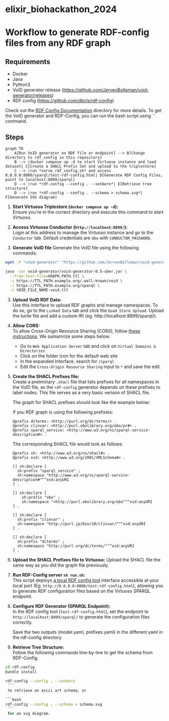 # elixir_biohackathon_2024

# Workflow to generate RDF-config files from any RDF graph

## Requirements

- Docker
- Java
- Python3
- VoID generator release (https://github.com/JervenBolleman/void-generator/releases)
- RDF config (https://github.com/dbcls/rdf-config)

Check out the [RDF Config Documentation](rdf_config_documentation) directory for more details.
To get the VoID generator and RDF-Config, you can run the bash script using `` command. 

## Steps

```mermaid
graph TD
    A[Run VoID generator on RDF file or endpoint] --> B[Change directory to rdf_config in this repository]
    B --> |docker compose up -d to start Virtuoso instance and load dataset| C[Create a SHACL Prefix Set and upload to the triplestore]
    C --> |run *serve_rdf_config.sh* and access 0.0.0.0:8000/sparql/test-rdf-config.html| D[Generate RDF Config Files, point to localhost:8899/sparql]
    D --> |run *rdf-config --config . --senbero*| E[Retrieve tree structure]
    D --> |run *rdf-config --config . --schema > schema.svg*| F[Generate SVG diagram]

```

1. **Start Virtuoso Triplestore (`docker compose up -d`):**  
   Ensure you're in the correct directory and execute this command to start Virtuoso.

2. **Access Virtuoso Conductor (`http://localhost:8899/`):**  
   Login at this address to manage the Virtuoso instance and go to the `Conductor` tab. Default credentials are `dba` with `CONDUCTOR_PASSWORD`. 

3. **Generate VoID file**
Generate the VoID file using the following commands:
```bash
wget -P "void-generator" "https://github.com/JervenBolleman/void-generator/releases/download/v0.5/void-generator-0.5-uber.jar"

java -jar void-generator/void-generator-0.5-uber.jar \
  --from-test-file=GRAPH_PATH.ttl \
  -i https://TTL_PATH.example.org/.well-known/void \
  -r https://TTL_PATH.example.org/sparql \
  -s VOID_FILE_NAME-void.ttl
```

3. **Upload VoID RDF Data:**  
   Use this interface to upload RDF graphs and manage namespaces. To do so, go to the `Linked Data` tab and click the `Quad Store Upload`. Upload the turtle file and add a custom IRI (eg. http://localhost:8899/sparql/).

4. **Allow CORS:**  
   To allow Cross-Origin Resource Sharing (CORS), follow [these instructions](https://vos.openlinksw.com/owiki/wiki/VOS/VirtTipsAndTricksCORsEnableSPARQLURLs). We sumamrize some steps below:
   * Go to `Web Application Server` tab and click on `Virtual Domains & Directories`
   * Click on the folder icon for the default web site
   * In the expanded Interface, search for `/sparql`
   * Edit the `Cross-Origin Resource Sharing` input to `*` and save the edit.

5. **Create the SHACL Prefixes file:**  
   Create a preliminary `.shacl` file that lists prefixes for all namespaces in the VoID file, as the `rdf-config` generator depends on these prefixes to label nodes. This file serves as a very basic verison of SHACL file. 
   
   The graph for SHACL prefixes should look like the example below:
   
   If you RDF graph is using the following prefixies:
   ```ttl
   @prefix dcterms: <http://purl.org/dc/terms/> .
   @prefix clinvar: <http://purl.obolibrary.org/obo/pr#> .
   @prefix sparql_service: <http://www.w3.org/ns/sparql-service-description#> .
   ```
   
   The corresponding SHACL file would look as follows:
    ```ttl
    @prefix sh: <http://www.w3.org/ns/shacl#> .
    @prefix xsd: <http://www.w3.org/2001/XMLSchema#> .
    
    [] sh:declare [
      sh:prefix "sparql_service" ;
      sh:namespace "http://www.w3.org/ns/sparql-service-description#"^^xsd:anyURI
    ] .

    [] sh:declare [
        sh:prefix "obo" ;
        sh:namespace "<http://purl.obolibrary.org/obo"^^xsd:anyURI
    ] .
    
    [] sh:declare [
      sh:prefix "clinvar" ;
      sh:namespace "http://purl.jp/bio/10/clinvar/"^^xsd:anyURI
    ] .
    
    [] sh:declare [
      sh:prefix "dcterms" ;
      sh:namespace "http://purl.org/dc/terms/"^^xsd:anyURI
    ] .
    ``` 

6. **Upload the SHACL Prefixes file to Virtuoso:** 
    Upload the SHACL file the same way as you did the graph file previously. 

8. **Run RDF-Config server `sh run.sh`:**  
   This script deploys [a local RDF config tool](https://github.com/JervenBolleman/void-generator/blob/main/sparql/test-rdf-config.html) interface accessible at your local port (Eg. `http://0.0.0.0:8000/test-rdf-config.html`), allowing you to generate RDF configuration files based on the Virtuoso SPARQL endpoint.

9. **Configure RDF Generator (SPARQL Endpoint):**  
   In the RDF config tool (`test-rdf-config.html`), set the endpoint to `http://localhost:8899/sparql/` to generate the configuration files correctly.

   Save the two outputs (model.yaml, prefixes.yaml) in the different yaml in the rdf-config directory.

10. **Retrieve Tree Structure:**  
   Follow the following commands line-by-line to get the schema from RDF-Config.

   ```bash
   cd rdf-config
   bundle install
   ```

   ```bash
   rdf-config --config . --senbero
    ```
    to retrieve an ascii art schema, or

   ```bash
   rdf-config --config . --schema > schema.svg
    ```
    for an svg diagram.
